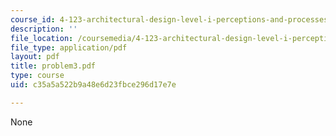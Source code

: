 ```yaml
---
course_id: 4-123-architectural-design-level-i-perceptions-and-processes-fall-2003
description: ''
file_location: /coursemedia/4-123-architectural-design-level-i-perceptions-and-processes-fall-2003/c35a5a522b9a48e6d23fbce296d17e7e_problem3.pdf
file_type: application/pdf
layout: pdf
title: problem3.pdf
type: course
uid: c35a5a522b9a48e6d23fbce296d17e7e

---
```

None